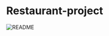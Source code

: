 # Restaurant-project
![README](https://user-images.githubusercontent.com/85176043/183534348-26dbba59-01b1-425f-879a-6e014f59921e.png)

